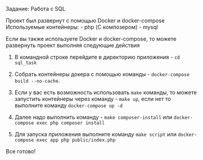 Задание: Работа с SQL

Проект был развернут с помощью Docker и docker-compose
Используемые контейнеры:
    -  php (С композером)
    -  mysql

Если вы также используете Docker и docker-compose, то можете развернуть проект выполняя
следующие действия
1. В командной строке перейдите в директорию приложения - ``cd sql_task``
2. Собрать контейнеры докера с помощью команды - ``docker-compose build --no-cache``.
3. Если у вас есть возможность использовать ``make`` команды, то можете запустить контейнеры через команду - ``make up``, если нет то выполните команду ``docker-compose up -d``
4. Далее надо выполнить команду - ``make composer-install`` или 
    ``docker-compose exec php composer install``

5. Для запуска приложения выполните команду ``make script`` или ``docker-compose exec app php public/index.php``

Все готово!
